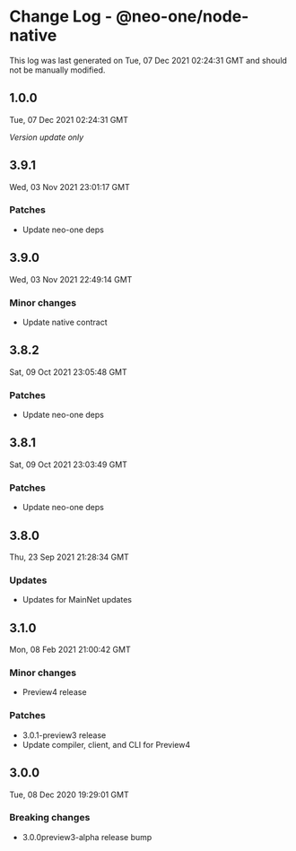 # Change Log - @neo-one/node-native

This log was last generated on Tue, 07 Dec 2021 02:24:31 GMT and should not be manually modified.

## 1.0.0
Tue, 07 Dec 2021 02:24:31 GMT

*Version update only*

## 3.9.1
Wed, 03 Nov 2021 23:01:17 GMT

### Patches

- Update neo-one deps

## 3.9.0
Wed, 03 Nov 2021 22:49:14 GMT

### Minor changes

- Update native contract

## 3.8.2
Sat, 09 Oct 2021 23:05:48 GMT

### Patches

- Update neo-one deps

## 3.8.1
Sat, 09 Oct 2021 23:03:49 GMT

### Patches

- Update neo-one deps

## 3.8.0
Thu, 23 Sep 2021 21:28:34 GMT

### Updates

- Updates for MainNet updates

## 3.1.0
Mon, 08 Feb 2021 21:00:42 GMT

### Minor changes

- Preview4 release

### Patches

- 3.0.1-preview3 release
- Update compiler, client, and CLI for Preview4

## 3.0.0
Tue, 08 Dec 2020 19:29:01 GMT

### Breaking changes

- 3.0.0preview3-alpha release bump

